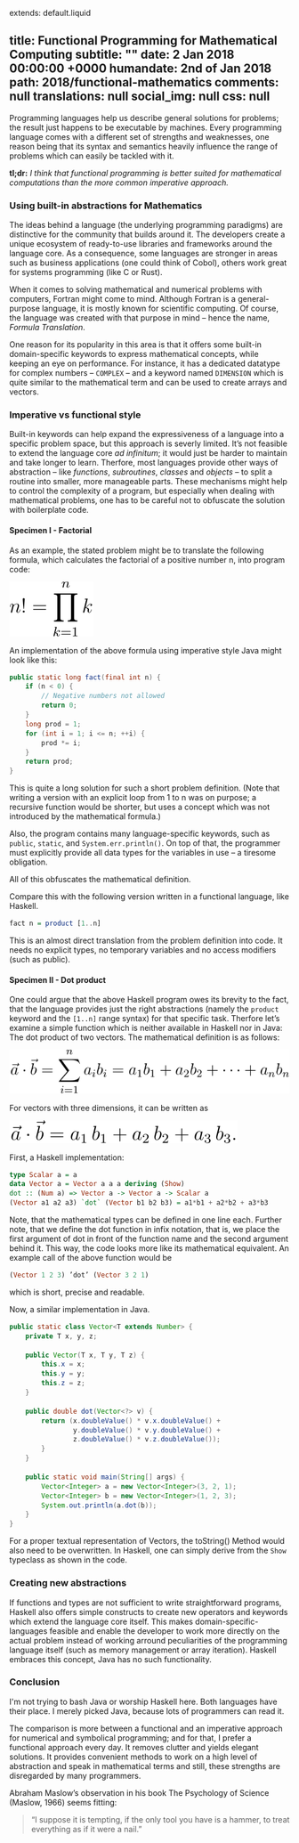 extends: default.liquid

title:      Functional Programming for Mathematical Computing
subtitle: ""
date:       2 Jan 2018 00:00:00 +0000
humandate:  2nd of Jan 2018
path:       2018/functional-mathematics
comments: null
translations: null
social_img: null
css: null
---

Programming languages help us describe general solutions for problems; the result just happens to be executable by machines. Every programming language comes with a different set of strengths and weaknesses, one reason being that its syntax and semantics heavily influence the range of problems which can easily be tackled with it.

**tl;dr:** *I think that functional programming is better suited for mathematical computations than the more common imperative approach.*

### Using built-in abstractions for Mathematics

The ideas behind a language (the underlying programming paradigms) are distinctive for the community that builds around it. The developers create a unique ecosystem of ready-to-use libraries and frameworks around the language core. As a consequence, some languages are stronger in areas such as business applications (one could think of Cobol), others work great for systems programming (like C or Rust).

When it comes to solving mathematical and numerical problems with computers, Fortran might come to mind. Although Fortran is a general-purpose language, it is mostly known for scientific computing. Of course, the language was created with that purpose in mind – hence the name, *Formula Translation*.

One reason for its popularity in this area is that it offers some built-in domain-specific keywords to express mathematical concepts, while keeping an eye on performance. For instance, it has a dedicated datatype for complex numbers – `COMPLEX` – and a keyword named `DIMENSION` which is quite similar to the mathematical term and can be used to create arrays and vectors.

### Imperative vs functional style

Built-in keywords can help expand the expressiveness of a language into a specific problem space, but this approach is severly limited. It’s not feasible to extend the language core *ad infinitum*; it would just be harder to maintain and take longer to learn. Therfore, most languages provide other ways of abstraction – like *functions*, *subroutines*, *classes* and *objects* – to split a routine into smaller, more manageable parts. These mechanisms might help to control the complexity of a program, but especially when dealing with mathematical problems, one has to be careful not to obfuscate the solution with boilerplate code.

#### Specimen I - Factorial

As an example, the stated problem might be to translate the following formula, which calculates the factorial of a positive number n, into program code:

<img alt="The mathematical definition of a faculty: n! = 1 * 2 * 3 ... * n" src="/img/posts/2018/functional-mathematics/example_faculty.svg" /> 

An implementation of the above formula using imperative style Java might look like this:

```java
public static long fact(final int n) {
    if (n < 0) {
        // Negative numbers not allowed
        return 0;
    }
    long prod = 1;
    for (int i = 1; i <= n; ++i) {
        prod *= i;
    }
    return prod;
}
```

This is quite a long solution for such a short problem definition.
(Note that writing a version with an explicit loop from 1 to n was on purpose; a recursive function would be shorter, but uses a concept which was not introduced by the mathematical formula.)

Also, the program contains many language-specific keywords, such as `public`, `static`, and `System.err.println()`. On top of that, the programmer must explicitly provide all data types for the variables in use – a tiresome obligation.  

All of this obfuscates the mathematical definition.

Compare this with the following version written in a functional language, like Haskell.

```haskell
fact n = product [1..n]
```

This is an almost direct translation from the problem definition into code. It needs no explicit types, no temporary variables and no access modifiers (such as public).

#### Specimen II - Dot product

One could argue that the above Haskell program owes its brevity to the fact, that the language provides just the right abstractions (namely the `product` keyword and the `[1..n]` range syntax) for that specific task.
Therfore let’s examine a simple function which is neither available in Haskell nor in Java: The dot product of two vectors. The mathematical definition is as follows:

<img alt="The mathematical definition of a vector dot product: a·b= aibi =a1b1+a2b2+···+anbn =abT" src="/img/posts/2018/functional-mathematics/example_vector_dot.svg" /> 

For vectors with three dimensions, it can be written as

<img alt="Vector dot product for three dimentsions: a·b = a1 * b1 + a2 * b2 + a3* b3" src="/img/posts/2018/functional-mathematics/example_vector_3d.svg" /> 

First, a Haskell implementation:

```haskell
type Scalar a = a
data Vector a = Vector a a a deriving (Show)
dot :: (Num a) => Vector a -> Vector a -> Scalar a
(Vector a1 a2 a3) `dot` (Vector b1 b2 b3) = a1*b1 + a2*b2 + a3*b3
```

Note, that the mathematical types can be defined in one line each. Further note, that we define the dot function in infix notation, that is, we place the first argument of dot in front of the function name and the second argument behind it. This way, the code looks more like its mathematical equivalent.
An example call of the above function would be 

```haskell
(Vector 1 2 3) ’dot’ (Vector 3 2 1)
```

which is short, precise and readable.

Now, a similar implementation in Java.

```java
public static class Vector<T extends Number> {
    private T x, y, z;

    public Vector(T x, T y, T z) {
        this.x = x;
        this.y = y;
        this.z = z;
    }

    public double dot(Vector<?> v) {
        return (x.doubleValue() * v.x.doubleValue() +
                y.doubleValue() * v.y.doubleValue() +
                z.doubleValue() * v.z.doubleValue());
        }
    }

    public static void main(String[] args) {
        Vector<Integer> a = new Vector<Integer>(3, 2, 1);
        Vector<Integer> b = new Vector<Integer>(1, 2, 3);
        System.out.println(a.dot(b));
    }
}
```

For a proper textual representation of Vectors, the toString() Method would also need to be overwritten. In Haskell, one can simply derive from the `Show` typeclass as shown in the code.

### Creating new abstractions

If functions and types are not sufficient to write straightforward programs, Haskell also offers simple constructs to create new operators and keywords which extend the language core itself. This makes domain-specific-languages feasible and enable the developer to work more directly on the actual problem instead of working arround peculiarities of the programming language itself (such as memory management or array iteration). Haskell embraces this concept, Java has no such functionality.

### Conclusion

I'm not trying to bash Java or worship Haskell here. Both languages have their place.
I merely picked Java, because lots of programmers can read it.

The comparison is more between a functional and an imperative approach for numerical and symbolical programming; and for that, I prefer a functional approach every day. It removes clutter and yields elegant solutions. It provides convenient methods to work on a high level of abstraction and speak in mathematical terms and still, these strengths are disregarded by many programmers.

Abraham Maslow’s observation in his book The Psychology of Science (Maslow, 1966) seems fitting:

> “I suppose it is tempting, if the only tool you have is a hammer, to treat everything as if it were a nail.”
